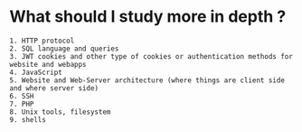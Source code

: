 # What should I study more in depth ?

    1. HTTP protocol
    2. SQL language and queries
    3. JWT cookies and other type of cookies or authentication methods for website and webapps
    4. JavaScript
    5. Website and Web-Server architecture (where things are client side and where server side)
    6. SSH
    7. PHP
    8. Unix tools, filesystem
    9. shells 
